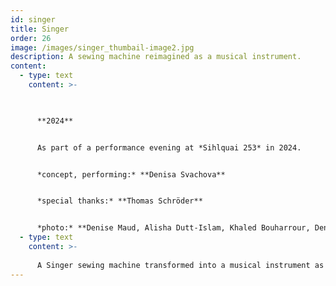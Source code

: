 ```yaml
---
id: singer
title: Singer
order: 26
image: /images/singer_thumbail-image2.jpg
description: A sewing machine reimagined as a musical instrument.
content:
  - type: text
    content: >-
      


      **2024**


      As part of a performance evening at *Sihlquai 253* in 2024.


      *concept, performing:* **Denisa Svachova**


      *special thanks:* **Thomas Schröder**


      *photo:* **Denise Maud, Alisha Dutt-Islam, Khaled Bouharrour, Denisa Svachova**
  - type: text
    content: >-
      
      A Singer sewing machine transformed into a musical instrument as part of a performance evening at Sihlquai 253. While sewing a long red stripe, I used a transducer pickup to capture the machine's sounds, modifying them with three effect pedals. One foot worked the sewing pedal, while the other created rhythmic variations, turning the act of sewing into a live sound performance.
---
```

